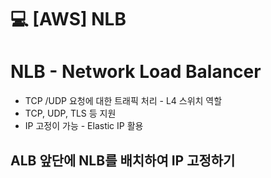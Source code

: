 💻 [AWS] NLB
=================
# NLB - Network Load Balancer
* TCP /UDP 요청에 대한 트래픽 처리 - L4 스위치 역할
* TCP, UDP, TLS 등 지원
* IP 고정이 가능 - Elastic IP 활용

## ALB 앞단에 NLB를 배치하여 IP 고정하기